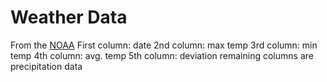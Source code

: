 # Weather Data


From the [NOAA](https://w2.weather.gov/climate/)
First column: date
2nd column: max temp
3rd column: min temp
4th column: avg. temp
5th column: deviation
remaining columns are precipitation data

